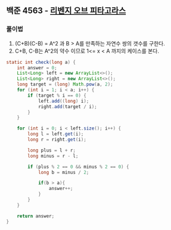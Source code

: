## 백준 4563 - [리벤지 오브 피타고라스](https://www.acmicpc.net/problem/4563)

### 풀이법 

1. (C+B)(C-B) = A^2 과 B > A를 만족하는 자연수 쌍의 갯수를 구한다.
2. C+B, C-B는 A^2의 약수 이므로 1<= x < A 까지의 케이스를 본다.


~~~JAVA
static int check(long a) {
    int answer = 0;
    List<Long> left = new ArrayList<>();
    List<Long> right = new ArrayList<>();
    long target = (long) Math.pow(a, 2);
    for (int i = 1; i < a; i++) {
        if (target % i == 0) {
            left.add((long) i);
            right.add(target / i);
        }
    }

    for (int i = 0; i < left.size(); i++) {
        long l = left.get(i);
        long r = right.get(i);

        long plus = l + r;
        long minus = r - l;

        if (plus % 2 == 0 && minus % 2 == 0) {
            long b = minus / 2;

            if(b > a){
                answer++;
            }
        }
    }

    return answer;
}
~~~